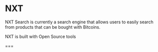 NXT
===

NXT Search is currently a search engine that allows users to easily search from products that can be bought with Bitcoins.

NXT is built with Open Source tools

===
